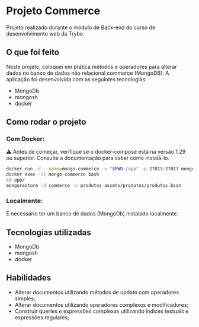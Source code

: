 # Projeto Commerce

Projeto realizado durante o módulo de Back-end do curso de desenvolvimento web da Trybe.

## O que foi feito

Neste projeto, coloquei em prática métodos e operadores para alterar dados no banco de dados não relacional commerce (MongoDB). A aplicação foi desenvolvida com as seguintes tecnologias:

- MongoDb
- mongosh
- docker

## Como rodar o projeto

### Com Docker:

⚠️ Antes de começar, verifique se o docker-compose está na versão 1.29 ou superior. Consulte a documentação para saber como instalá-lo.

```bash
docker run -d --name=mongo-commerce -v "$PWD:/app" -p 27017:27017 mongo:5.0
docker exec -it mongo-commerce bash
cd app/
mongorestore -d commerce -c produtos assets/produtos/produtos.bson
```

### Localmente:

É necessário ter um banco de dados (MongoDb) instalado localmente.

## Tecnologias utilizadas

- MongoDb
- mongosh
- docker

## Habilidades

- Alterar documentos utilizando métodos de update com operadores simples;
- Alterar documentos utilizando operadores complexos e modificadores;
- Construir queries e expressões complexas utilizando índices textuais e expressões regulares;
